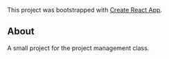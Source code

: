 This project was bootstrapped with [Create React App](https://github.com/facebook/create-react-app).

## About

A small project for the project management class.
